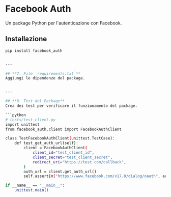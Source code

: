 # Facebook Auth

Un package Python per l'autenticazione con Facebook.

## Installazione

```bash
pip install facebook_auth


---

## **7. File `requirements.txt`**
Aggiungi le dipendenze del package.


---

## **8. Test del Package**
Crea dei test per verificare il funzionamento del package.

```python
# tests/test_client.py
import unittest
from facebook_auth.client import FacebookAuthClient

class TestFacebookAuthClient(unittest.TestCase):
    def test_get_auth_url(self):
        client = FacebookAuthClient(
            client_id="test_client_id",
            client_secret="test_client_secret",
            redirect_uri="https://test.com/callback",
        )
        auth_url = client.get_auth_url()
        self.assertIn("https://www.facebook.com/v17.0/dialog/oauth", auth_url)

if __name__ == "__main__":
    unittest.main()
